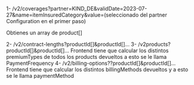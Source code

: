 1- /v2/coverages?partner=KIND_DE&validDate=2023-07-27&name=itemInsuredCategory&value=(seleccionado del partner Configuration en el primer paso)

Obtienes un array de product[]

2- /v2/contract-lengths?productId[]&productId[]...
3- /v2products?productId[]&productId[]... Frontend tiene que calcular los distintos premiumTypes de todos los products devueltos a esto se le llama PaymentFrequency
4- /v2/billing-options??productId[]&productId[]... Frontend tiene que calcular los distintos billingMethods devueltos y a esto se le llama paymentMethod